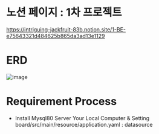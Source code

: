 # 노션 페이지 : 1차 프로젝트
https://intriguing-jackfruit-83b.notion.site/1-BE-e75643321d484625b865da3ad13e1129

# ERD
![image](https://github.com/user-attachments/assets/74a96a3f-cecb-4f08-bf7c-065a5d2bace5)

# Requirement Process
- Install Mysql80 Server Your Local Computer & Setting board/src/main/resource/application.yaml : datasource
